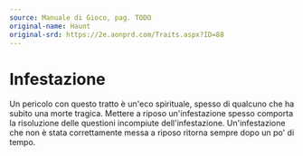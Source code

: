 ```yaml
---
source: Manuale di Gioco, pag. TODO
original-name: Haunt
original-srd: https://2e.aonprd.com/Traits.aspx?ID=88
---
```


# Infestazione

Un pericolo con questo tratto è un'eco spirituale, spesso di qualcuno che ha
subito una morte tragica. Mettere a riposo un'infestazione spesso comporta la
risoluzione delle questioni incompiute dell'infestazione. Un'infestazione che
non è stata correttamente messa a riposo ritorna sempre dopo un po' di tempo.

